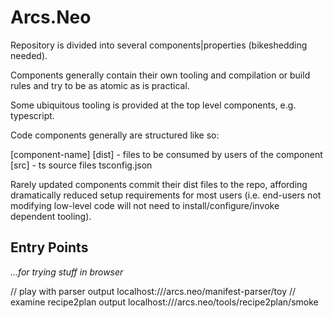 Arcs.Neo
========

Repository is divided into several components|properties (bikeshedding needed).

Components generally contain their own tooling and compilation or
build rules and try to be as atomic as is practical.

Some ubiquitous tooling is provided at the top level components, e.g.
typescript.

Code components generally are structured like so:

[component-name]
  [dist]
    - files to be consumed by users of the component
  [src]
    - ts source files
  tsconfig.json

Rarely updated components commit their dist files to the repo, affording
dramatically reduced setup requirements for most users (i.e. end-users not modifying low-level code will not need to install/configure/invoke dependent tooling).

Entry Points
------------
_...for trying stuff in browser_

// play with parser output
localhost://<root>/arcs.neo/manifest-parser/toy
// examine recipe2plan output
localhost://<root>/arcs.neo/tools/recipe2plan/smoke

